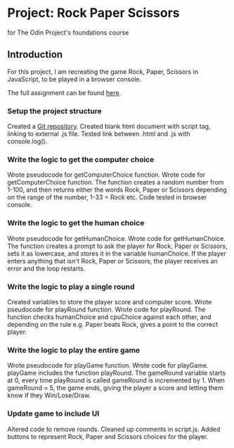 # Project: Rock Paper Scissors
for The Odin Project's foundations course

## Introduction
For this project, I am recreating the game Rock, Paper, Scissors in JavaScript, to be played in a browser console.

The full assignment can be found [here](https://www.theodinproject.com/lessons/foundations-rock-paper-scissors).

### Setup the project structure
Created a [Git repository](https://github.com/christofilth/rockpaperscissors).
Created blank html document with script tag, linking to external .js file. Tested link between .html and .js with console.log().

### Write the logic to get the computer choice
Wrote pseudocode for getComputerChoice function. Wrote code for getComputerChoice function. The function creates a random number from 1-100, and then returns either the words Rock, Paper or Scissors depending on the range of the number, 1-33 = Rock etc. Code tested in browser console. 

### Write the logic to get the human choice
Wrote pseudocode for getHumanChoice. Wrote code for getHumanChoice. The function creates a prompt to ask the player for Rock, Paper or Scissors, sets it as lowercase, and stores it in the variable humanChoice. If the player enters anything that isn't Rock, Paper or Scissors, the player receives an error and the loop restarts. 

### Write the logic to play a single round
Created variables to store the player score and computer score. Wrote pseudocode for playRound function. Wrote code for playRound. The function checks humanChoice and cpuChoice against each other, and depending on the rule e.g. Paper beats Rock, gives a point to the correct player. 

### Write the logic to play the entire game
Wrote pseudocode for playGame function. Wrote code for playGame. playGame includes the function playRound. The gameRound variable starts at 0, every time playRound is called gameRound is incremented by 1. When gameRound = 5, the game ends, giving the player a score and letting them know if they Win/Lose/Draw. 

### Update game to include UI
Altered code to remove rounds. Cleaned up comments in script.js. Added buttons to represent Rock, Paper and Scissors choices for the player.
